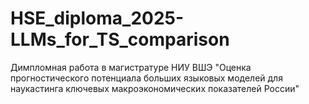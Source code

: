 # HSE_diploma_2025-LLMs_for_TS_comparison

Димпломная работа в магистратуре НИУ ВШЭ "Оценка прогностического потенциала больших языковых моделей для наукастинга ключевых макроэкономических показателей России"
